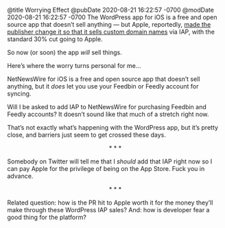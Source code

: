 @title Worrying Effect
@pubDate 2020-08-21 16:22:57 -0700
@modDate 2020-08-21 16:22:57 -0700
The WordPress app for iOS is a free and open source app that doesn’t sell anything — but Apple, reportedly, [made the publisher change it so that it sells custom domain names](https://www.theverge.com/2020/8/21/21396316/apple-wordpress-in-app-purchase-tax-update-store) via IAP, with the standard 30% cut going to Apple.

So now (or soon) the app *will* sell things.

Here’s where the worry turns personal for me…

NetNewsWire for iOS is a free and open source app that doesn’t sell anything, but it *does* let you use your Feedbin or Feedly account for syncing.

Will I be asked to add IAP to NetNewsWire for purchasing Feedbin and Feedly accounts? It doesn’t sound like that much of a stretch right now.

That’s not exactly what’s happening with the WordPress app, but it’s pretty close, and barriers just seem to get crossed these days.

<p style="text-align:center">* * *</p>

Somebody on Twitter will tell me that I *should* add that IAP right now so I can pay Apple for the privilege of being on the App Store. Fuck you in advance.

<p style="text-align:center">* * *</p>

Related question: how is the PR hit to Apple worth it for the money they’ll make through these WordPress IAP sales? And: how is developer fear a good thing for the platform?
